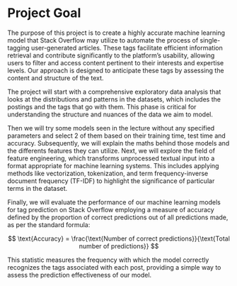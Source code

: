 # Project Goal

<p>The purpose of this project is to create a highly accurate machine learning model that Stack Overflow may utilize to automate the process of single-tagging user-generated articles. These tags facilitate efficient information retrieval and contribute significantly to the platform’s usability, allowing users to filter and access content pertinent to their interests and expertise levels. Our approach is designed to anticipate these tags by assessing the content and structure of the text.</p>

<p>The project will start with a comprehensive exploratory data analysis that looks at the distributions and patterns in the datasets, which includes the postings and the tags that go with them. This phase is critical for understanding the structure and nuances of the data we aim to model.</p>

<p>Then we will try some models seen in the lecture without any specified parameters and select 2 of them based on their training time, test time and accuracy. Subsequently, we will explain the maths behind those models and the differents features they can utilize. Next, we will explore the field of feature engineering, which transforms unprocessed textual input into a format appropriate for machine learning systems. This includes applying methods like vectorization, tokenization, and term frequency-inverse document frequency (TF-IDF) to highlight the significance of particular terms in the dataset.</p>

<p>Finally, we will evaluate the performance of our machine learning models for tag prediction on Stack Overflow employing a measure of accuracy defined by the proportion of correct predictions out of all predictions made, as per the standard formula: </p>

$$
\text{Accuracy} = \frac{\text{Number of correct predictions}}{\text{Total number of predictions}}
$$

<p>This statistic measures the frequency with which the model correctly recognizes the tags
associated with each post, providing a simple way to assess the prediction effectiveness of our
model.</p>
